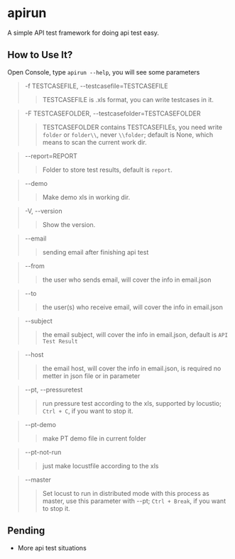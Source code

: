 # apirun
A simple API test framework for doing api test easy.
## How to Use It?
Open Console, type `apirun --help`, you will see some parameters
>-f TESTCASEFILE, --testcasefile=TESTCASEFILE
>>TESTCASEFILE is .xls format, you can write testcases in it.

> -F TESTCASEFOLDER, --testcasefolder=TESTCASEFOLDER
>>TESTCASEFOLDER contains TESTCASEFILEs, you need write `folder` or `folder\\`, never `\\folder`; default is None, which means to scan the current work dir.

>--report=REPORT
>>Folder to store test results, default is `report`.

>--demo
>>Make demo xls in working dir.

>-V, --version
>>Show the version.

>--email
>>sending email after finishing api test

>--from
>>the user who sends email, will cover the info in email.json

>--to
>>the user(s) who receive email, will cover the info in email.json

>--subject
>>the email subject, will cover the info in email.json, default is `API Test Result`

>--host
>>the email host, will cover the info in email.json, is required no metter in json file or in parameter

>--pt, --pressuretest
>>run pressure test according to the xls, supported by locustio; `Ctrl + C`, if you want to stop it.

>--pt-demo
>>make PT demo file in current folder

>--pt-not-run
>>just make locustfile according to the xls

>--master
>>Set locust to run in distributed mode with this process as master, use this parameter with --pt; `Ctrl + Break`, if you want to stop it.

## Pending
* More api test situations
